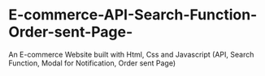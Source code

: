 # E-commerce-API-Search-Function-Order-sent-Page-
An E-commerce Website built with Html, Css and Javascript (API, Search Function, Modal for Notification, Order sent Page)
